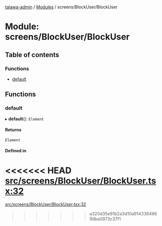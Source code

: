 [talawa-admin](../README.md) / [Modules](../modules.md) / screens/BlockUser/BlockUser

# Module: screens/BlockUser/BlockUser

## Table of contents

### Functions

- [default](screens_BlockUser_BlockUser.md#default)

## Functions

### default

▸ **default**(): `Element`

#### Returns

`Element`

#### Defined in

<<<<<<< HEAD
[src/screens/BlockUser/BlockUser.tsx:32](https://github.com/PalisadoesFoundation/talawa-admin/blob/12d9229/src/screens/BlockUser/BlockUser.tsx#L32)
=======
[src/screens/BlockUser/BlockUser.tsx:32](https://github.com/PalisadoesFoundation/talawa-admin/blob/b619a0d/src/screens/BlockUser/BlockUser.tsx#L32)
>>>>>>> a320d35e91b2a3d10a9143384969dba0973c37f1
